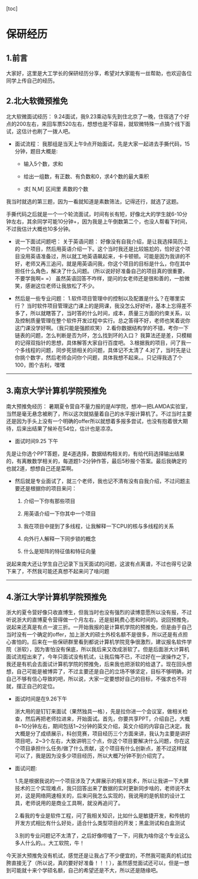 [toc]
# 保研经历

## 1.前言

大家好，这里是大工学长的保研经历分享，希望对大家能有一丝帮助，也欢迎各位同学上传自己的经历。

## 2.北大软微预推免

北大软微面试经历：
9.24面试，我9.23乘动车先到住北京了一晚，住宿选了个好点的200左右，来回车票520左右，想想也是不容易，就软微特殊一点搞个线下面试，这估计也刷了一拨人吧。

* 面试流程：
  我那组是当天上午9点开始面试，先是大家一起进去手撕代码，15分钟，题目大概是:

  * 输入5个数，求和

  * 给出一组数，有正数、有负数和0，求4个数的最大乘积
  * 求[ N,M] 区间里 素数的个数

我当时就选的第三题，因为一看就知道是素数筛法，记得还行，就选了这题。

手撕代码之后就是一个一个轮流面试，时间有长有短，好像北大的学生就6-10分钟左右，其余同学可能10分钟+，因为我是上午倒数第二个，也没人帮看下时间，不过我估计大概也10多分钟。

* 说一下面试问题吧：
  关于英语问题：
  好像没有自我介绍，是让我选择简历上的一个项目，然后用英语介绍一下。这个当时我还是比较尴尬的，恰好这个项目没用英语准备过，所以就工地英语飙起来，卡卡顿顿。可能是因为我讲的不好，老师又再三追问，就是用英语问我，你这个项目的目标是什么，你在其中担任什么角色，解决了什么问题。（所以说好好准备自己的项目真的很重要，不要学我啊= =）
  虽然英语回答不咋样，提问的女老师还是很和善的，一脸微笑，感谢这位老师让我放松了不少。

* 然后是一些专业问题：
  1.软件项目管理中的控制以及配置是什么？在哪里实行？
  当时软件项目管理这门课上的是网课，我没怎么好好听，基本上忘得差不多了，所以就瞎答了，当时答的什么时间，成本，质量三方面的约束关系，以及控制质量管理在整个软件开发过程中实行。总之答得不好，老师也笑着说你这门课没学好啊。（我只能是强颜欢笑）
  2.看你数据结构学的不错，考你一下链表的问题，怎么判断是否为环，怎么找到环的入口？
  我算法还是差，只模糊的记得双指针的思想，具体解答大家自行百度吧。
  3.根据我的项目，问了我一个多线程的问题，同步死锁相关的问题，具体记不太清了
  4.对了，当时先是让你挑个数字，然后老师会问你个问题，具体我想不起来。。只记得我选了个100，图个吉利，嘿嘿

---

## 3.南京大学计算机学院预推免

南大预推免经历：
暑期夏令营自不量力报的是AI学院，想冲一把LAMDA实验室，当然是毫无悬念被刷了，所以这次就掂量着自己的水平报计算机了。不过当时主要还是因为手头上没有一个明确的offer所以就想着多报多尝试，也没有抱着很大期待，后来出结果了候补在54位，估计也是凉凉。

* 面试时间9.25 下午

先是让你选个PPT答题，是4道选择，数据结构相关的，有给代码选择输出结果的，有离散数学相关的，每道题1-2分钟作答，最后5秒报个答案。最后我确定的也就2道，想想自己还是菜啊。

* 然后就是专业面试了，就三个老师，我也记不清有没有自我介绍，不过问题主要还是根据你的项目来问：

  1. 介绍一下你有那些项目

  2. 用英语介绍一下你其中一个项目
  3. 我在项目中提到了多线程，让我解释一下CPU的核与多线程的关系
  4. 向外行人解释一下同步锁的概念
  5. 什么是矩阵的特征值和特征向量



说起来南大还让学生自己记录下当天面试的问题，这波有点离谱，不过也得亏记录下来了，不然我可能还真想不起来问了啥问题

---

## 4.浙江大学计算机学院预推免

浙大的夏令营好像只收直博生，但我当时也没有强烈的读博意愿所以没有报，不过听说浙大的直博夏令营得做一个月左右，还是挺耗费心思和时间的。说回预推免，说起来还真是有点一波三折。一开始我报的是计算机学院的预推免，但是由于自己当时没有一个确定的offer，加上浙大的硕士外校名额不是很多，所以还是有点担心害怕的。后来在一些保研群里看到都说计算机学院竞争很激烈，建议报名软件学院（浙软），因为害怕没有保底，所以我后来又改成浙软了。但是后面浙大计算机面试流程出来了，今年只面试没有机试，让我后悔不已，不过好在一波操作之下，我还是有机会去面试计算机学院的预推免，后来我也把浙软的给退了。现在回头想想，自己可能是被博弈了，不过主要还是自己的立场不够坚定，目标不够明确，对自己不够有信心导致的吧，所以说，大家一定要想好自己的目标，不强求也不将就，摆正自己的定位。

* 面试时间是在9.26下午

  浙大用的是钉钉来面试（果然独具一格），先是拉你进一个会议室，做相关检查，然后再把老师拉进来，开始面试。首先，你要共享PPT，介绍自己，大概8~10分钟左右，期间包括1~2分钟的英文介绍，英文介绍的内容自己决定。我大概是分了成绩展示，科创竞赛，项目经历三个方面来讲，我认为主要是讲好项目吧，2~3个左右，大致讲明三个点，你这个项目要解决什么问题，你在这个项目承担什么任务/做了什么贡献，这个项目有什么创新点，差不过这样就可以了，我是因为没多少项目经历，所以大概7分钟不到介绍完了。

* 面试问题:

  1.先是根据我说的一个项目涉及了大屏展示的相关技术，所以让我讲一下大屏技术的三个实现难点，我只回答出来了数据的实时更新同步啥的，老师说不太对，这是网络网速相关的，后来问我怎么实现的，我说用的是帆软的设计工具，老师说用的是商业工具啊，就没再追问了。

  2.看我的专业是软件工程，问了我相关知识，比如什么是敏捷开发，和传统的开发方式相比有什么好处，适合什么类型项目的开发；黑盒测试和白盒测试

  3.别的专业问题记不太清了，之后好像唠嗑了一下，问我为啥你这个专业这么多人什么的。。大工软院，牛！



今天浙大预推免没有机试，感觉还是让我占了不少便宜的，不然我可能真的机试拉胯直接无了（所以说，真的要好好准备！！！），虽然感觉面试还可以，但是一想到可能就十来个学硕名额，自己的希望还是不大，所以还是随缘吧。

